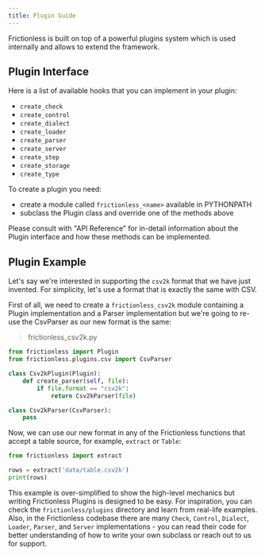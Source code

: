 ```yaml
---
title: Plugin Guide
---
```


Frictionless is built on top of a powerful plugins system which is used internally and allows to extend the framework.

## Plugin Interface

Here is a list of available hooks that you can implement in your plugin:
- `create_check`
- `create_control`
- `create_dialect`
- `create_loader`
- `create_parser`
- `create_server`
- `create_step`
- `create_storage`
- `create_type`

To create a plugin you need:
- create a module called `frictionless_<name>` available in PYTHONPATH
- subclass the Plugin class and override one of the methods above

Please consult with "API Reference" for in-detail information about the Plugin interface and how these methods can be implemented.

## Plugin Example

Let's say we're interested in supporting the `csv2k` format that we have just invented. For simplicity, let's use a format that is exactly the same with CSV.

First of all, we need to create a `frictionless_csv2k` module containing a Plugin implementation and a Parser implementation but we're going to re-use the CsvParser as our new format is the same:

> frictionless_csv2k.py

```py
from frictionless import Plugin
from frictionless.plugins.csv import CsvParser

class Csv2kPlugin(Plugin):
    def create_parser(self, file):
        if file.format == "csv2k":
            return Csv2kParser(file)

class Csv2kParser(CsvParser):
    pass
```


Now, we can use our new format in any of the Frictionless functions that accept a table source, for example, `extract` or `Table`:

```py
from frictionless import extract

rows = extract('data/table.csv2k')
print(rows)
```


This example is over-simplified to show the high-level mechanics but writing Frictionless Plugins is designed to be easy. For inspiration, you can check the `frictionless/plugins` directory and learn from real-life examples. Also, in the Frictionless codebase there are many `Check`, `Control`, `Dialect`, `Loader`, `Parser`, and `Server` implementations - you can read their code for better understanding of how to write your own subclass or reach out to us for support.
